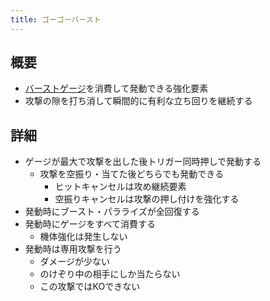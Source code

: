 ```yaml
---
title: ゴーゴーバースト
---
```


## 概要
* [バーストゲージ](./0102_burst.md)を消費して発動できる強化要素
* 攻撃の隙を打ち消して瞬間的に有利な立ち回りを継続する

## 詳細
* ゲージが最大で攻撃を出した後トリガー同時押しで発動する
    * 攻撃を空振り・当てた後どちらでも発動できる
        * ヒットキャンセルは攻め継続要素
        * 空振りキャンセルは攻撃の押し付けを強化する
* 発動時にブースト・パラライズが全回復する
* 発動時にゲージをすべて消費する
    * 機体強化は発生しない
* 発動時は専用攻撃を行う
    * ダメージが少ない
    * のけぞり中の相手にしか当たらない
    * この攻撃ではKOできない
